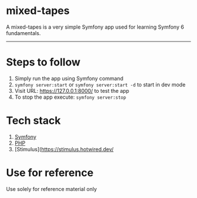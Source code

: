 # mixed-tapes

A mixed-tapes is a very simple Symfony app used for learning Symfony 6 fundamentals.

---

# Steps to follow

1. Simply run the app using Symfony command
2. `symfony server:start` or `symfony server:start -d` to start in dev mode
3. Visit URL: https://127.0.0.1:8000/ to test the app
4. To stop the app execute: `symfony server:stop`

# Tech stack

1.  [Symfony](https://symfony.com/)
2.  [PHP](https://www.php.net/)
3.  [Stimulus](https://stimulus.hotwired.dev/

# Use for reference

Use solely for reference material only
